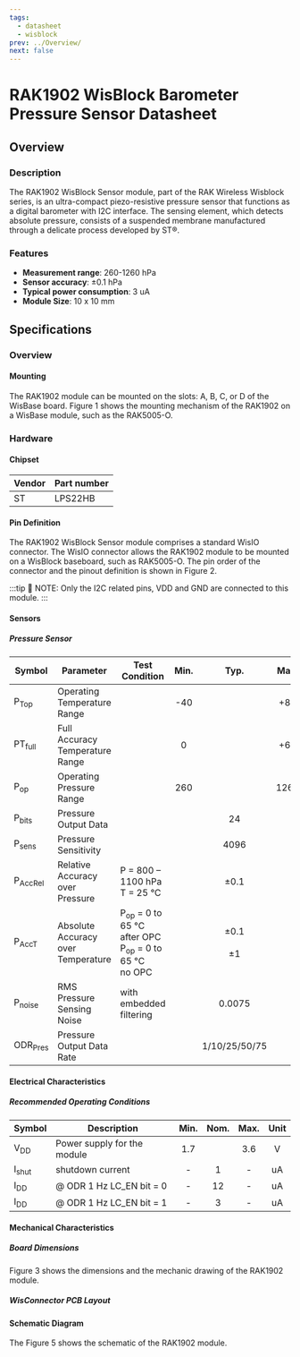 ```yaml
---
tags:
  - datasheet
  - wisblock
prev: ../Overview/
next: false
---
```


# RAK1902 WisBlock Barometer Pressure Sensor Datasheet

## Overview

### Description

The RAK1902 WisBlock Sensor module, part of the RAK Wireless Wisblock series, is an ultra-compact piezo-resistive pressure sensor that functions as a digital barometer with I2C interface. The sensing element, which detects absolute pressure, consists of a suspended membrane manufactured through a delicate process developed by ST®.

### Features 
* **Measurement range**: 260-1260&nbsp;hPa
* **Sensor accuracy**: ±0.1&nbsp;hPa
* **Typical power consumption**: 3&nbsp;uA  
* **Module Size**: 10 x 10&nbsp;mm

## Specifications

### Overview

<!-- Insert Picture of Sensor with it's dimensions -->

#### Mounting

The RAK1902 module can be mounted on the slots: A, B, C, or D of the WisBase board. Figure 1 shows the mounting mechanism of the RAK1902 on a WisBase module, such as the RAK5005-O.

<rk-img
  src="/assets/images/wisblock/rak1902/datasheet/RAK19xx_mounting.png"
  width="50%"
  caption="RAK1902 WisBlock Sensor Mounting"
/>

### Hardware

#### Chipset

| Vendor | Part number |
| ------ | ----------- |
| ST     | LPS22HB     |

#### Pin Definition
The RAK1902 WisBlock Sensor module comprises a standard WisIO connector. The WisIO connector allows the RAK1902 module to be mounted on a WisBlock baseboard, such as RAK5005-O. The pin order of the connector and the pinout definition is shown in Figure 2. 

:::tip 📝 NOTE:
Only the I2C related pins, VDD and GND are connected to this module.
:::


<rk-img
  src="/assets/images/wisblock/rak1902/datasheet/RAK1902_connector_pinout.png"
  width="60%"
  caption="RAK1902 WisBlock Sensor connector pinout"
/>

#### Sensors

##### Pressure Sensor

| Symbol             | Parameter                          | Test Condition                                                                                | Min. |         Typ.          | Max. |      Unit      |
| ------------------ | ---------------------------------- | --------------------------------------------------------------------------------------------- | :--: | :-------------------: | :--: | :------------: |
| P<sub>Top</sub>    | Operating Temperature Range        |                                                                                               | -40  |                       | +85  |       °C       |
| PT<sub>full</sub>  | Full Accuracy Temperature Range    |                                                                                               |  0   |                       | +65  |       °C       |
| P<sub>op</sub>     | Operating Pressure Range           |                                                                                               | 260  |                       | 1260 |      hPa       |
| P<sub>bits</sub>   | Pressure Output Data               |                                                                                               |      |          24           |      |      bits      |
| P<sub>sens</sub>   | Pressure Sensitivity               |                                                                                               |      |         4096          |      |    LSB/hPa     |
| P<sub>AccRel</sub> | Relative Accuracy over Pressure    | P = 800 – 1100 hPa <br /> T = 25 °C                                                           |      |         ±0.1          |      |      hPa       |
| P<sub>AccT</sub>   | Absolute Accuracy over Temperature | P<sub>op</sub> = 0 to 65 °C <br /> after OPC <br /> P<sub>op</sub> = 0 to 65 °C <br /> no OPC |      | ±0.1 <br /> <br /> ±1 |      |      hPa       |
| P<sub>noise</sub>  | RMS Pressure Sensing Noise         | with embedded filtering                                                                       |      |        0.0075         |      | hPa <br /> RMS |
| ODR<sub>Pres</sub> | Pressure Output Data Rate          |                                                                                               |      |     1/10/25/50/75     |      |       Hz       |

#### Electrical Characteristics

##### Recommended Operating Conditions

| Symbol           | Description                 | Min. | Nom. | Max. | Unit |
| ---------------- | --------------------------- | :--: | :--: | :--: | :--: |
| V<sub>DD</sub>   | Power supply for the module | 1.7  |      | 3.6  |  V   |
| I<sub>shut</sub> | shutdown current            |  -   |  1   |  -   |  uA  |
| I<sub>DD</sub>   | @ ODR 1 Hz LC_EN bit = 0    |  -   |  12  |  -   |  uA  |
| I<sub>DD</sub>   | @ ODR 1 Hz LC_EN bit = 1    |  -   |  3   |  -   |  uA  |

#### Mechanical Characteristics

##### Board Dimensions

Figure 3 shows the dimensions and the mechanic drawing of the RAK1902 module.    

<rk-img
  src="/assets/images/wisblock/rak1902/datasheet/RAK19xx_mechanic_drawing.png"
  width="60%"
  caption="RAK1902 WisBlock Sensor Mechanic Drawing"
/>

##### WisConnector PCB Layout

<rk-img
  src="/assets/images/wisblock/rak1902/datasheet/MxxS1003K6M.png"
  width="100%"
  caption="WisConnector PCB footprint and recommendations"
/>

#### Schematic Diagram
The Figure 5 shows the schematic of the RAK1902 module.

<rk-img
  src="/assets/images/wisblock/rak1902/datasheet/RAK1902_schematics.png"
  width="70%"
  caption="RAK1902 WisBlock Sensor schematics"
/>
